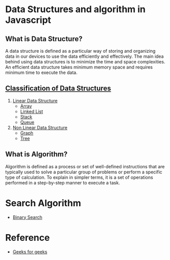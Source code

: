 # Data Structures and algorithm in Javascript

## What is Data Structure?

A data structure is defined as a particular way of storing and organizing data in our devices to use the data efficiently and effectively. The main idea behind using data structures is to minimize the time and space complexities. An efficient data structure takes minimum memory space and requires minimum time to execute the data.

## [Classification of Data Structures](https://github.com/sunnyyadav30/Data-Structure-and-algorithm-in-JS/tree/master/Data-Structures)

1. [Linear Data Structure](https://github.com/sunnyyadav30/Data-Structure-and-algorithm-in-JS/tree/master/Data-Structures/Linear-DSA)
   - [Array](https://github.com/sunnyyadav30/Data-Structure-and-algorithm-in-JS/tree/master/Data-Structures/Linear-DSA/Arrays)
   - [Linked List](https://github.com/sunnyyadav30/Data-Structure-and-algorithm-in-JS/tree/master/Data-Structures/Linear-DSA/Linked-list)
   - [Stack](https://github.com/sunnyyadav30/Data-Structure-and-algorithm-in-JS/tree/master/Data-Structures/Linear-DSA/Queue)
   - [Queue](https://github.com/sunnyyadav30/Data-Structure-and-algorithm-in-JS/tree/master/Data-Structures/Linear-DSA/Stack)
2. [Non Linear Data Structure](https://github.com/sunnyyadav30/Data-Structure-and-algorithm-in-JS/tree/master/Data-Structures/Non-Linear-DSA)
   - [Graph](https://github.com/sunnyyadav30/Data-Structure-and-algorithm-in-JS/tree/master/Data-Structures/Non-Linear-DSA/Graph)
   - [Tree](https://github.com/sunnyyadav30/Data-Structure-and-algorithm-in-JS/tree/master/Data-Structures/Non-Linear-DSA/Tree)

## What is Algorithm?

Algorithm is defined as a process or set of well-defined instructions that are typically used to solve a particular group of problems or perform a specific type of calculation. To explain in simpler terms, it is a set of operations performed in a step-by-step manner to execute a task.

# Search Algorithm

- [Binary Search](https://github.com/sunnyyadav30/Data-Structure-and-algorithm-in-JS/tree/master/Algorithms/Search/Binary_Search)

# Reference

- [Geeks for geeks](https://www.geeksforgeeks.org/data-structures/?ref=lbp)
